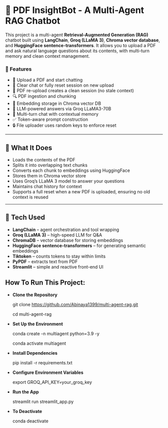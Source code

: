 # 🤖  PDF InsightBot - A Multi-Agent RAG Chatbot

This project is a multi-agent **Retrieval-Augmented Generation (RAG)** chatbot built using **LangChain**, **Groq (LLaMA 3)**, **Chroma vector database**, and **HuggingFace sentence-transformers**. It allows you to upload a PDF and ask natural language questions about its contents, with multi-turn memory and clean context management.

### 🚀 Features

- 📄 Upload a PDF and start chatting
- 🧹 Clear chat or fully reset session on new upload
- 🔁 PDF re-upload creates a clean session (no stale context)
- 🔍 PDF ingestion and chunking
- 🧠 Embedding storage in Chroma vector DB
- 🤖 LLM-powered answers via Groq LLaMA3-70B
- 💬 Multi-turn chat with contextual memory
- ✅ Token-aware prompt construction
- 🔒 File uploader uses random keys to enforce reset

---

## 🔧 What It Does

- Loads the contents of the PDF
- Splits it into overlapping text chunks
- Converts each chunk to embeddings using HuggingFace
- Stores them in Chroma vector store
- Uses Groq’s LLaMA 3 model to answer your questions
- Maintains chat history for context
- Supports a full reset when a new PDF is uploaded, ensuring no old context is reused

---

## 🧰 Tech Used

- **LangChain** – agent orchestration and tool wrapping
- **Groq (LLaMA 3)** – high-speed LLM for Q&A
- **ChromaDB** – vector database for storing embeddings
- **HuggingFace sentence-transformers** – for generating semantic embeddings
- **Tiktoken** – counts tokens to stay within limits
- **PyPDF** – extracts text from PDF
- **Streamlit** – simple and reactive front-end UI

## How To Run This Project:

- **Clone the Repository**

  git clone https://github.com/Abinaya1399/multi-agent-rag.git

  cd multi-agent-rag

- **Set Up the Environment**

  conda create -n multiagent python=3.9 -y

  conda activate multiagent

- **Install Dependencies**

  pip install -r requirements.txt

- **Configure Environment Variables**

  export GROQ_API_KEY=your_groq_key

- **Run the App**

  streamlit run streamlit_app.py

- **To Deactivate**

  conda deactivate




